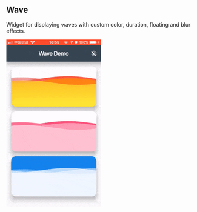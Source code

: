 ## Wave

Widget for displaying waves with custom color, duration, floating and blur effects.

![](images/wave1.gif)